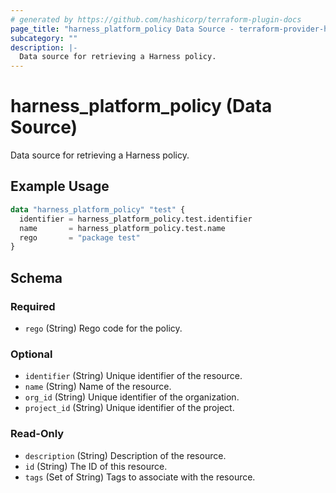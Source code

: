 ```yaml
---
# generated by https://github.com/hashicorp/terraform-plugin-docs
page_title: "harness_platform_policy Data Source - terraform-provider-harness"
subcategory: ""
description: |-
  Data source for retrieving a Harness policy.
---
```


# harness_platform_policy (Data Source)

Data source for retrieving a Harness policy.

## Example Usage

```terraform
data "harness_platform_policy" "test" {
  identifier = harness_platform_policy.test.identifier
  name       = harness_platform_policy.test.name
  rego       = "package test"
}
```

<!-- schema generated by tfplugindocs -->
## Schema

### Required

- `rego` (String) Rego code for the policy.

### Optional

- `identifier` (String) Unique identifier of the resource.
- `name` (String) Name of the resource.
- `org_id` (String) Unique identifier of the organization.
- `project_id` (String) Unique identifier of the project.

### Read-Only

- `description` (String) Description of the resource.
- `id` (String) The ID of this resource.
- `tags` (Set of String) Tags to associate with the resource.
